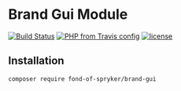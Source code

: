 # Brand Gui Module
[![Build Status](https://travis-ci.org/fond-of/spryker-brand-gui.svg?branch=master)](https://travis-ci.org/fond-of/spryker-brand-gui)
[![PHP from Travis config](https://img.shields.io/travis/php-v/fond-of/spryker-brand-gui.svg)](https://php.net/)
[![license](https://img.shields.io/github/license/fond-of/spryker-brand-gui.svg)](https://packagist.org/packages/fond-of-spryker/brand-gui)

## Installation

```
composer require fond-of-spryker/brand-gui
```
